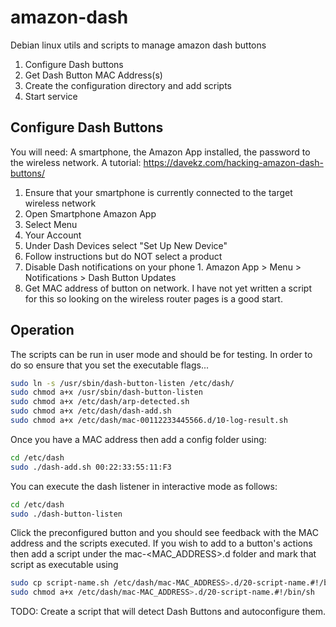 # amazon-dash
Debian linux utils and scripts to manage amazon dash buttons

1. Configure Dash buttons
2. Get Dash Button MAC Address(s)
3. Create the configuration directory and add scripts
4. Start service

## Configure Dash Buttons
 You will need: A smartphone, the Amazon App installed, the password to the wireless network. A tutorial: https://davekz.com/hacking-amazon-dash-buttons/

1. Ensure that your smartphone is currently connected to the target wireless network
2. Open Smartphone Amazon App
  1. Select Menu
  2. Your Account
  3. Under Dash Devices select "Set Up New Device"
  4. Follow instructions but do NOT select a product
  5. Disable Dash notifications on your phone
    1. Amazon App > Menu > Notifications > Dash Button Updates
3. Get MAC address of button on network. I have not yet written a script for this so looking on the wireless router pages is a good start.


## Operation
The scripts can be run in user mode and should be for testing. In order to do so ensure that you set the executable flags...
```bash
sudo ln -s /usr/sbin/dash-button-listen /etc/dash/
sudo chmod a+x /usr/sbin/dash-button-listen
sudo chmod a+x /etc/dash/arp-detected.sh
sudo chmod a+x /etc/dash/dash-add.sh
sudo chmod a+x /etc/dash/mac-00112233445566.d/10-log-result.sh
```

Once you have a MAC address then add a config folder using:

```bash
cd /etc/dash
sudo ./dash-add.sh 00:22:33:55:11:F3
```

You can execute the dash listener in interactive mode as follows:

```bash
cd /etc/dash
sudo ./dash-button-listen
```

Click the preconfigured button and you should see feedback with the MAC address and the scripts executed. If you wish to add to a button's actions then add a script under the mac-<MAC_ADDRESS>.d folder and mark that script as executable using

```bash
sudo cp script-name.sh /etc/dash/mac-MAC_ADDRESS>.d/20-script-name.#!/bin/sh
sudo chmod a+x /etc/dash/mac-MAC_ADDRESS>.d/20-script-name.#!/bin/sh

```

TODO: Create a script that will detect Dash Buttons and autoconfigure them.
